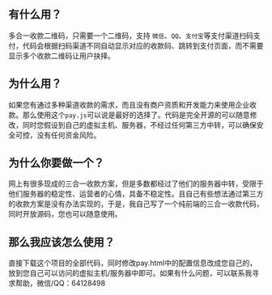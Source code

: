 ## 有什么用？
多合一收款二维码，只需要一个二维码，支持 `微信`、`QQ`、`支付宝`等支付渠道扫码支付，代码会根据扫码渠道不同自动显示对应的收款码、跳转到支付页面，而不需要显示多个收款二维码让用户抉择。

## 为什么用？
如果您有通过多种渠道收款的需求，而且没有商户资质和开发能力来使用企业收款。那么使用这个`pay.js`可以说是最好的选择了。代码是完全开源的可以随意修改，同时您假设到自己的虚拟主机、服务器，不经过任何第三方中转，可以确保安全可控，没有任何资金风险。

## 为什么你要做一个？
网上有很多现成的三合一收款方案，但是多数都经过了他们的服务器中转，受限于他们服务器的稳定性、运营者的心情，具备不稳定性。且自己有些想法通过第三方的收款方案是没有办法实现的，于是，我自己写了一个纯前端的三合一收款代码，同时开放源码，您也可以随意使用。

## 那么我应该怎么使用？
直接下载这个项目的全部代码，同时修改pay.html中的配置信息改成您自己的，放到您自己可以访问的虚拟主机/服务器中即可。如果有什么问题，可以联系我寻求帮助，微信/QQ：64128498